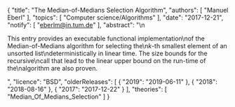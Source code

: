 {
    "title": "The Median-of-Medians Selection Algorithm",
    "authors": [
        "Manuel Eberl"
    ],
    "topics": [
        "Computer science/Algorithms"
    ],
    "date": "2017-12-21",
    "notify": [
        "eberlm@in.tum.de"
    ],
    "abstract": "\n<p>This entry provides an executable functional implementation\nof the Median-of-Medians algorithm for selecting the\n<em>k</em>-th smallest element of an unsorted list\ndeterministically in linear time. The size bounds for the recursive\ncall that lead to the linear upper bound on the run-time of the\nalgorithm are also proven. </p>",
    "licence": "BSD",
    "olderReleases": [
        {
            "2019": "2019-06-11"
        },
        {
            "2018": "2018-08-16"
        },
        {
            "2017": "2017-12-22"
        }
    ],
    "theories": [
        "Median_Of_Medians_Selection"
    ]
}